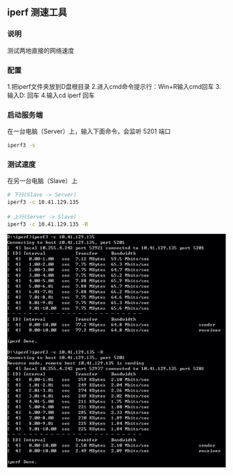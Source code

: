 ## iperf 测速工具

### 说明

测试两地直接的网络速度



### 配置

1.把iperf文件夹放到D盘根目录
2.进入cmd命令提示行：Win+R输入cmd回车
3.输入D:    回车
4.输入cd iperf     回车



### 启动服务端

在一台电脑（Server）上，输入下面命令，会监听 5201 端口

```sh
iperf3 -s
```





### 测试速度

在另一台电脑（Slave）上

```sh
# 下行(Slave -> Server)
iperf3 -c 10.41.129.135

# 上行(Server -> Slave)
iperf3 -c 10.41.129.135 -R
```



![./img/iperf.png](./img/iperf.png)

